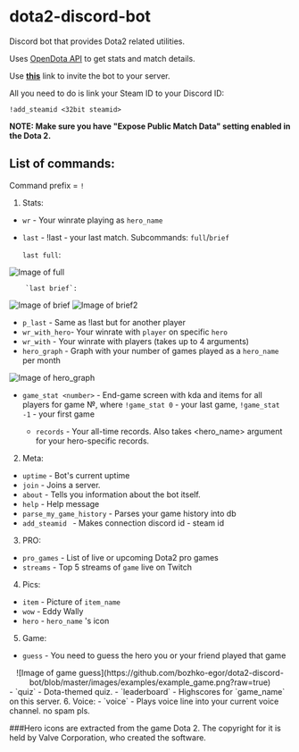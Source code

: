 # dota2-discord-bot

Discord bot that provides Dota2 related utilities.

Uses [OpenDota API](https://docs.opendota.com/) to get stats and match details.


Use [**this**](https://discordapp.com/oauth2/authorize?client_id=189656913246420992&scope=bot&permissions=268561414) link to invite the bot to your server.

All you need to do is link your Steam ID  to your Discord ID:

`!add_steamid <32bit steamid>` 

**NOTE: Make sure you have "Expose Public Match Data" setting enabled in the Dota 2.**

## List of commands:
Command prefix = `!`

1. Stats:
  - `wr`          - Your winrate playing as `hero_name`
  - `last`        - !last - your last match. Subcommands: `full`/`brief`
 
      `last full`:

 ![Image of full](https://github.com/bozhko-egor/dota2-discord-bot/blob/master/images/examples/postgame_example.png?raw=true)

        `last brief`: 
  ![Image of brief](https://github.com/bozhko-egor/dota2-discord-bot/blob/master/images/examples/lineup_example.png?raw=true) ![Image of brief2](https://github.com/bozhko-egor/dota2-discord-bot/blob/master/images/examples/itemlist_example.png?raw=true)
  - `p_last`      - Same as !last but for another player
  - `wr_with_hero`- Your winrate with `player` on specific `hero`
  - `wr_with`     - Your winrate with players (takes up to 4 arguments)
  - `hero_graph`  - Graph with your number of games played as a `hero_name` per month
 
  ![Image of hero_graph](https://github.com/bozhko-egor/dota2-discord-bot/blob/master/images/graphs/hero.png?raw=true)
  - `game_stat <number>` - End-game screen with kda and items for all players for game №<number>, where `!game_stat 0` - your last game, `!game_stat -1` - your first game
     - `records`     - Your all-time records. Also takes <hero_name> argument for your hero-specific records.
2. Meta:
  - `uptime`      - Bot's current uptime
  - `join`        - Joins a server.
  - `about`       - Tells you information about the bot itself.
  - `help`        - Help message
  - `parse_my_game_history` - Parses your game history into db
  - `add_steamid ` - Makes connection discord id - steam id
3. PRO:
  - `pro_games`   - List of live or upcoming Dota2 pro games
  - `streams`     - Top 5 streams of `game` live on Twitch
4. Pics:
  - `item`        - Picture of `item_name`
  - `wow`         - Eddy Wally
  - `hero`        - `hero_name` 's icon
5. Game:
  - `guess`       - You need to guess the hero you or your friend played that game  
<center>![Image of game guess](https://github.com/bozhko-egor/dota2-discord-bot/blob/master/images/examples/example_game.png?raw=true)</center>
  - `quiz`        - Dota-themed quiz.
  - `leaderboard` - Highscores for `game_name` on this server.
6. Voice:
  - `voice`       - Plays voice line into your current voice channel. no spam pls.







###Hero icons are extracted from the game Dota 2. The copyright for it is held by Valve Corporation, who created the software.
